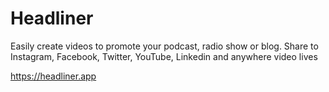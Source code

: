 # Headliner
Easily create videos to promote your podcast, radio show or blog. Share to Instagram, Facebook, Twitter, YouTube, Linkedin and anywhere video lives

https://headliner.app
